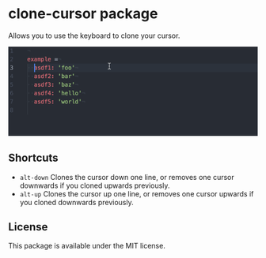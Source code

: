 # clone-cursor package

Allows you to use the keyboard to clone your cursor.

![example gif](https://raw.githubusercontent.com/thislooksfun/clone-cursor/master/example.gif)

## Shortcuts
* `alt-down` Clones the cursor down one line, or removes one cursor downwards if you cloned upwards previously.
* `alt-up` Clones the cursor up one line, or removes one cursor upwards if you cloned downwards previously.

## License
This package is available under the MIT license.